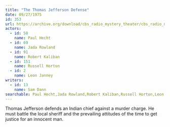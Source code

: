 ```yaml
---
title: "The Thomas Jefferson Defense"
date: 09/27/1975
id: 353
url: https://archive.org/download/cbs_radio_mystery_theater/cbs_radio_mystery_theater-0351-0400.zip/cbs_radio_mystery_theater-0351-0400%2Fcbsrmt_0353_thomas_jefferson_defense.mp3
actors:  
  - id: 58
    name: Paul Hecht  
  - id: 69
    name: Jada Rowland  
  - id: 91
    name: Robert Kaliban  
  - id: 151
    name: Russell Horton  
  - id: 2
    name: Leon Janney
writers:  
  - id: 13
    name: Sam Dann
searchable: Paul Hecht,Jada Rowland,Robert Kaliban,Russell Horton,Leon Janney Sam Dann
---
```

Thomas Jefferson defends an Indian chief against a murder charge. He must battle the local sheriff and the prevailing attitudes of the time to get justice for an innocent man.
